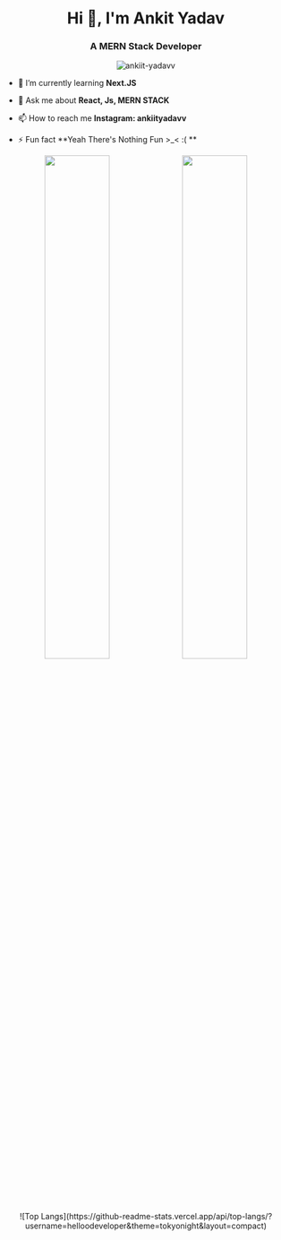<h1 align="center">Hi 👋, I'm Ankit Yadav</h1>
<h3 align="center">A MERN Stack Developer</h3>

<p align="center"> <img src="https://komarev.com/ghpvc/?username=helloodeveloper&label=Profile%20views&color=0e75b6&style=flat" alt="ankiit-yadavv" /> </p>

- 🌱 I’m currently learning **Next.JS**

- 💬 Ask me about **React, Js, MERN STACK**

- 📫 How to reach me **Instagram: ankiityadavv**

- ⚡ Fun fact **Yeah There's Nothing Fun >_< :( **

<p width="100%" align="center">
          <img width="48%" src="https://github-readme-stats.vercel.app/api?username=helloodeveloper&show_icons=true&theme=tokyonight&count_private=true&include_all_commits=true" />
          <img width="48%" src="https://github-readme-streak-stats.herokuapp.com/?user=helloodeveloper&theme=tokyonight" />
</p>

<p align="center">  ![Top Langs](https://github-readme-stats.vercel.app/api/top-langs/?username=helloodeveloper&theme=tokyonight&layout=compact) </p>

